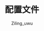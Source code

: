 ---
title: 配置文件
icon: file
author: Ziling_uwu
copyright: Copyright © 2023 Iridescent
footer: Powered by Vuepress with vuepress-theme-hope
category:
  - 技术文档
tag:
  - 配置文件
---